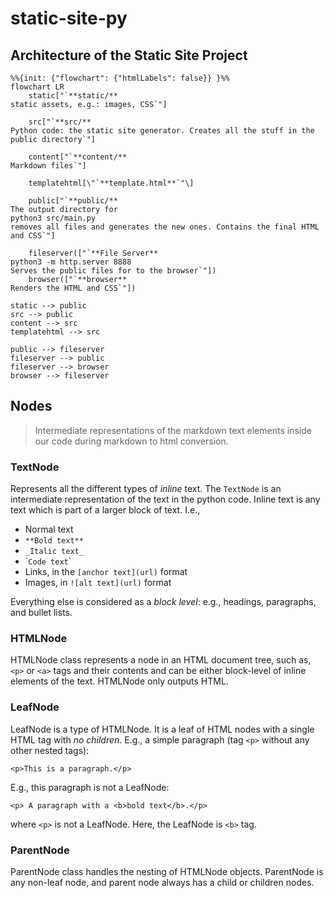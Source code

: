 # static-site-py
## Architecture of the Static Site Project

```mermaid
%%{init: {"flowchart": {"htmlLabels": false}} }%%
flowchart LR
    static["`**static/**
static assets, e.g.: images, CSS`"]
    
    src["`**src/**
Python code: the static site generator. Creates all the stuff in the public directory`"]

    content["`**content/**
Markdown files`"]

    templatehtml[\"`**template.html**`"\]
    
    public["`**public/**
The output directory for
python3 src/main.py
removes all files and generates the new ones. Contains the final HTML and CSS`"]
    
    fileserver(["`**File Server**
python3 -m http.server 8888
Serves the public files for to the browser`"])
    browser(["`**browser**
Renders the HTML and CSS`"])

static --> public
src --> public
content --> src
templatehtml --> src

public --> fileserver
fileserver --> public
fileserver --> browser
browser --> fileserver
```

## Nodes
> Intermediate representations of the markdown text elements inside our code during markdown to html conversion. 

### TextNode

Represents all the different types of *inline* text. The `TextNode` is an intermediate representation of the text in the python code. Inline text is any text which is part of a larger block of text. I.e.,

- Normal text
- `**Bold text**`
- `_Italic text_`
- \``Code text`\`
- Links, in the `[anchor text](url)` format
- Images, in `![alt text](url)` format

Everything else is considered as a *block level*: e.g., headings, paragraphs, and bullet lists.

### HTMLNode

HTMLNode class represents a node in an HTML document tree, such as, `<p>` or `<a>` tags and their contents and can be either block-level of inline elements of the text. HTMLNode only outputs HTML.

### LeafNode

LeafNode is a type of HTMLNode. It is a leaf of HTML nodes with a single HTML tag with *no children*. E.g., a simple paragraph (tag `<p>` without any other nested tags):

```
<p>This is a paragraph.</p>
```

E.g., this paragraph is not a LeafNode:

```
<p> A paragraph with a <b>bold text</b>.</p>
```

where `<p>` is not a LeafNode. Here, the LeafNode is `<b>` tag.

### ParentNode

ParentNode class handles the nesting of HTMLNode objects. ParentNode is any non-leaf node, and parent node always has a child or children nodes.

